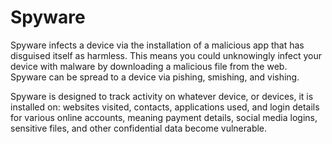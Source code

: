 # Spyware

Spyware infects a device via the installation of a malicious app that has disguised itself as harmless. This means you could unknowingly infect your device with malware by downloading a malicious file from the web. Spyware can be spread to a device via pishing, smishing, and vishing.

Spyware is designed to track activity on whatever device, or devices, it is installed on: websites visited, contacts, applications used, and login details for various online accounts, meaning payment details, social media logins, sensitive files, and other confidential data become vulnerable.

